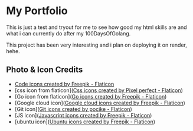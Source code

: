# My Portfolio
This is just a test and tryout for me to see how good my html skills are and what i can currently do after my 100DaysOfGolang.

This project has been very interesting and i plan on deploying it on render, hehe.

## Photo & Icon Credits
- <a href="https://www.flaticon.com/free-icons/code" title="code icons">Code icons created by Freepik - Flaticon</a>
- [css icon from flaticon](<a href="https://www.flaticon.com/free-icons/css" title="css icons">Css icons created by Pixel perfect - Flaticon</a>)
- [Go icon from flaticon](<a href="https://www.flaticon.com/free-icons/go" title="go icons">Go icons created by Freepik - Flaticon</a>)
- [Google cloud icon](<a href="https://www.flaticon.com/free-icons/google-cloud" title="google cloud icons">Google cloud icons created by Freepik - Flaticon</a>)
- [Git icon](<a href="https://www.flaticon.com/free-icons/git" title="git icons">Git icons created by pocike - Flaticon</a>)
- [JS icon](<a href="https://www.flaticon.com/free-icons/javascript" title="javascript icons">Javascript icons created by Freepik - Flaticon</a>)
- [ubuntu icon](<a href="https://www.flaticon.com/free-icons/ubuntu" title="ubuntu icons">Ubuntu icons created by Freepik - Flaticon</a>)